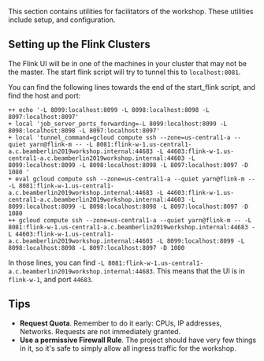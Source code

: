 This section contains utilities for facilitators of the workshop. These 
utilities include setup, and configuration.

## Setting up the Flink Clusters

The Flink UI will be in one of the machines in your cluster that may not be 
the master. The start flink script will try to tunnel this to `localhost:8081`.

You can find the following lines towards the end of the start_flink script, and
find the host and port:

```
++ echo '-L 8099:localhost:8099 -L 8098:localhost:8098 -L 8097:localhost:8097'
+ local 'job_server_ports_forwarding=-L 8099:localhost:8099 -L 8098:localhost:8098 -L 8097:localhost:8097'
+ local 'tunnel_command=gcloud compute ssh --zone=us-central1-a --quiet yarn@flink-m -- -L 8081:flink-w-1.us-central1-a.c.beamberlin2019workshop.internal:44683 -L 44603:flink-w-1.us-central1-a.c.beamberlin2019workshop.internal:44603 -L 8099:localhost:8099 -L 8098:localhost:8098 -L 8097:localhost:8097 -D 1080 '
+ eval gcloud compute ssh --zone=us-central1-a --quiet yarn@flink-m -- -L 8081:flink-w-1.us-central1-a.c.beamberlin2019workshop.internal:44683 -L 44603:flink-w-1.us-central1-a.c.beamberlin2019workshop.internal:44603 -L 8099:localhost:8099 -L 8098:localhost:8098 -L 8097:localhost:8097 -D 1080
++ gcloud compute ssh --zone=us-central1-a --quiet yarn@flink-m -- -L 8081:flink-w-1.us-central1-a.c.beamberlin2019workshop.internal:44683 -L 44603:flink-w-1.us-central1-a.c.beamberlin2019workshop.internal:44603 -L 8099:localhost:8099 -L 8098:localhost:8098 -L 8097:localhost:8097 -D 1080
```

In those lines, you can find `-L 8081:flink-w-1.us-central1-a.c.beamberlin2019workshop.internal:44683`. This 
means that the UI is in `flink-w-1`, and port `44683`.

## Tips

* **Request Quota**. Remember to do it early: CPUs, IP addresses, Networks. Requests are not immediately granted.
* **Use a permissive Firewall Rule**. The project should have very few things in it, so it's safe to simply allow all ingress traffic for the workshop.
